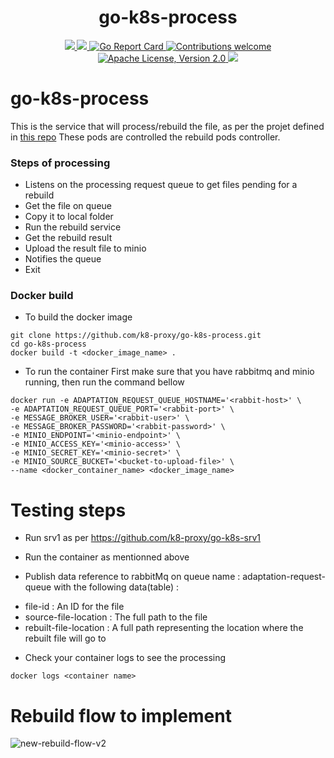 <h1 align="center">go-k8s-process</h1>

<p align="center">
    <a href="https://github.com/k8-proxy/go-k8s-process/actions/workflows/build.yml">
        <img src="https://github.com/k8-proxy/go-k8s-process/actions/workflows/build.yml/badge.svg"/>
    </a>
    <a href="https://codecov.io/gh/k8-proxy/go-k8s-process">
        <img src="https://codecov.io/gh/k8-proxy/go-k8s-process/branch/main/graph/badge.svg"/>
    </a>	    
    <a href="https://goreportcard.com/report/github.com/k8-proxy/go-k8s-process">
      <img src="https://goreportcard.com/badge/k8-proxy/go-k8s-process" alt="Go Report Card">
    </a>
	<a href="https://github.com/k8-proxy/go-k8s-process/pulls">
        <img src="https://img.shields.io/badge/contributions-welcome-brightgreen.svg?style=flat" alt="Contributions welcome">
    </a>
    <a href="https://opensource.org/licenses/Apache-2.0">
        <img src="https://img.shields.io/badge/License-Apache%202.0-blue.svg" alt="Apache License, Version 2.0">
    </a>
    <a href="https://github.com/k8-proxy/go-k8s-process/releases/latest">
        <img src="https://img.shields.io/github/release/k8-proxy/go-k8s-process.svg?style=flat"/>
    </a>
</p>

# go-k8s-process

This is the service that will process/rebuild the file, as per the projet defined in [this repo](https://github.com/k8-proxy/go-k8s-infra)
These pods are controlled the rebuild pods controller.

### Steps of processing
- Listens on the processing request queue to get files pending for a rebuild
- Get the file on queue
- Copy it to local folder
- Run the rebuild service
- Get the rebuild result
- Upload the result file to minio
- Notifies the queue
- Exit


### Docker build
- To build the docker image
```
git clone https://github.com/k8-proxy/go-k8s-process.git
cd go-k8s-process
docker build -t <docker_image_name> .
```

- To run the container
First make sure that you have rabbitmq and minio running, then run the command bellow 

```
docker run -e ADAPTATION_REQUEST_QUEUE_HOSTNAME='<rabbit-host>' \ 
-e ADAPTATION_REQUEST_QUEUE_PORT='<rabbit-port>' \
-e MESSAGE_BROKER_USER='<rabbit-user>' \
-e MESSAGE_BROKER_PASSWORD='<rabbit-password>' \
-e MINIO_ENDPOINT='<minio-endpoint>' \ 
-e MINIO_ACCESS_KEY='<minio-access>' \ 
-e MINIO_SECRET_KEY='<minio-secret>' \ 
-e MINIO_SOURCE_BUCKET='<bucket-to-upload-file>' \ 
--name <docker_container_name> <docker_image_name>
```

# Testing steps
- Run srv1 as per https://github.com/k8-proxy/go-k8s-srv1
- Run the container as mentionned above

- Publish data reference to rabbitMq on queue name : adaptation-request-queue with the following data(table) :
* file-id : An ID for the file
* source-file-location : The full path to the file
* rebuilt-file-location : A full path representing the location where the rebuilt file will go to


- Check your container logs to see the processing

```
docker logs <container name>
```

# Rebuild flow to implement

![new-rebuild-flow-v2](https://github.com/k8-proxy/go-k8s-infra/raw/main/diagram/go-k8s-infra.png)